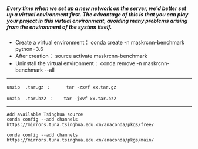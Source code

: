 ##### Every time when we set up a new network on the server, we'd better set up a virtual environment first. The advantage of this is that you can play your project in this virtual environment, avoiding many problems arising from the environment of the system itself.

- Create a virtual environment：        conda create -n maskrcnn-benchmark python=3.6
- After creation：                     source activate maskrcnn-benchmark
- Uninstall the virtual environment： conda remove -n maskrcnn-benchmark --all

------
```
unzip  .tar.gz ：      tar -zxvf xx.tar.gz             

unzip  .tar.bz2 ：    tar -jxvf xx.tar.bz2
```



------
```
Add available Tsinghua source
conda config --add channels https://mirrors.tuna.tsinghua.edu.cn/anaconda/pkgs/free/

conda config --add channels https://mirrors.tuna.tsinghua.edu.cn/anaconda/pkgs/main/
```

